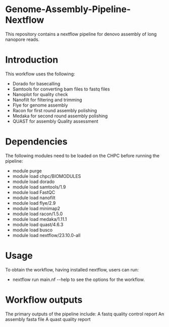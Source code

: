 # Genome-Assembly-Pipeline-Nextflow
This repository contains a nextflow pipeline for denovo assembly of long nanopore reads.

# Introduction

This workflow uses the following:
* Dorado for basecalling
* Samtools for converting bam files to fastq files
* Nanoplot for quality check
* Nanofilt for filtering and trimming
* Flye for genome assembly
* Racon for first round assembly polishing
* Medaka for second round assembly polishing
* QUAST for assembly Quality assessment

# Dependencies

The following modules need to be loaded on the CHPC before running the pipeline:
* module purge
* module load chpc/BIOMODULES
* module load dorado
* module load samtools/1.9
* module load FastQC
* module load nanofilt
* module load flye/2.9
* module load minimap2
* module load racon/1.5.0
* module load medaka/1.11.1
* module load quast/4.6.3
* module load busco
* module load nextflow/23.10.0-all

# Usage

To obtain the workflow, having installed nextflow, users can run:
* nextflow run main.nf --help
to see the options for the workflow.

# Workflow outputs

The primary outputs of the pipeline include:
A fastq quality control report
An assembly fasta file
A quast quality report
